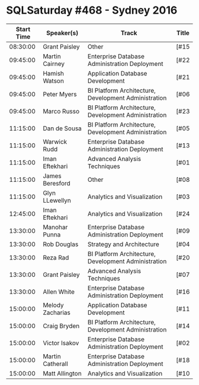 # SQLSaturday #468 - Sydney 2016
Start Time|Speaker(s)|Track|Title
---|---|---|---
08:30:00|Grant Paisley|Other|[#15 | KEYNOTE | SQL 2016 Data Platform | Mark Souza  | Microsoft USA](46163.md)
09:45:00|Martin Cairney|Enterprise Database Administration  Deployment|[#22 | The DBA with his Head in the Clouds](39466.md)
09:45:00|Hamish Watson|Application  Database Development|[#21 | TempDB: the forgotten pillar of Performance Tuning](42653.md)
09:45:00|Peter Myers|BI Platform Architecture, Development  Administration|[#06 | Big Data Fundamentals with Azure HDInsight](42906.md)
09:45:00|Marco Russo|BI Platform Architecture, Development  Administration|[#23 | Toolkit for DAX Optimization](44393.md)
11:15:00|Dan de Sousa|BI Platform Architecture, Development  Administration|[#05 | Automated Test Driven Development with SQL Server using nUnit](41556.md)
11:15:00|Warwick Rudd|Enterprise Database Administration  Deployment|[#13 | How Available is SQL Server 2016](41920.md)
11:15:00|Iman Eftekhari|Advanced Analysis Techniques|[#01 | 5 reasons I am excited about IoT and Cortana Analytics](42918.md)
11:15:00|James Beresford|Other|[#08 | Creating High Performance Tabular Models](42944.md)
11:15:00|Glyn LLewellyn|Analytics and Visualization|[#03 | An introduction to data analysis with R](44539.md)
12:45:00|Iman Eftekhari|Analytics and Visualization|[#24 | Power BI Red Carpet Showcases – come and see real-life dashboards](47188.md)
13:30:00|Manohar Punna|Enterprise Database Administration  Deployment|[#09 | DBA life made easier with SQL Server 2016 - Query Store and](39468.md)
13:30:00|Rob Douglas|Strategy and Architecture|[#04 | Are You High?  Can You Recover?](42570.md)
13:30:00|Reza Rad|BI Platform Architecture, Development  Administration|[#20 | SSIS vs. Azure Data Factory ](42817.md)
13:30:00|Grant Paisley|Advanced Analysis Techniques|[#07 | Build an Activity-Based Costing System with Power BI](42895.md)
13:30:00|Allen White|Enterprise Database Administration  Deployment|[#16 | Maintain SQL Server Performance Baseline w/PowerShell](44400.md)
15:00:00|Melody Zacharias|Application  Database Development|[#11 | Distributed Replay: Testing With Your Data, Your Way!](42601.md)
15:00:00|Craig Bryden|BI Platform Architecture, Development  Administration|[#14 | Introduction to Biml  BimlScript](42654.md)
15:00:00|Victor Isakov|Enterprise Database Administration  Deployment|[#02 | Administering and Optimizing Availability Groups Correctly](42665.md)
15:00:00|Martin Catherall|Enterprise Database Administration  Deployment|[#18 | SQL Developer Tips and Tricks](43026.md)
15:00:00|Matt Allington|Analytics and Visualization|[#10 | Disconnected Tables in PowerPivot/Tabular models to Solve B](46795.md)
